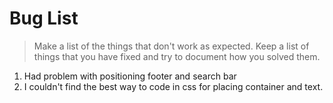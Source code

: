 # Bug List

> Make a list of the things that don't work as expected. Keep a list of things that you have fixed and try to document how you solved them.

1. Had problem with positioning footer and search bar
2. I couldn't find the best way to code in css for placing container and text.
